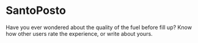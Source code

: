 # SantoPosto
Have you ever wondered about the quality of the fuel before fill up? Know how other users rate the experience, or write about yours.
